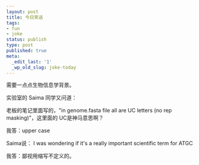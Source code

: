 ```yaml
---
layout: post
title: 今日笑话
tags:
- fun
- joke
status: publish
type: post
published: true
meta:
  _edit_last: '1'
  _wp_old_slug: joke-today
---
```

需要一点点生物信息学背景。

实验室的 Saima 同学又问道：

老板的笔记里面写的，"in genome.fasta file all are UC letters (no rep masking)"，这里面的 UC是神马意思啊？

我答：upper case

Saima说： I was wondering if it's a really important scientific term for ATGC

我答：鄙视用缩写不定义的。
